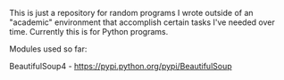 This is just a repository for random programs I wrote outside of an 
"academic" environment that accomplish certain tasks I've needed over 
time. Currently this is for Python programs.

Modules used so far:

BeautifulSoup4 - https://pypi.python.org/pypi/BeautifulSoup
